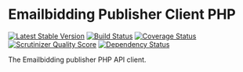 Emailbidding Publisher Client PHP
====================

[![Latest Stable Version](https://poser.pugx.org/emailbidding/publisher-client-php/v/stable.png)](https://packagist.org/packages/emailbidding/publisher-client-php) [![Build Status](https://travis-ci.org/emailbidding/publisher-client-php.png?branch=master)](https://travis-ci.org/emailbidding/publisher-client-php) [![Coverage Status](https://coveralls.io/repos/emailbidding/publisher-client-php/badge.png?branch=master)](https://coveralls.io/r/emailbidding/publisher-client-php?branch=master) [![Scrutinizer Quality Score](https://scrutinizer-ci.com/g/emailbidding/publisher-client-php/badges/quality-score.png?s=ac2b5398e26fda61b1184b9f9ac6ab07d9e01397)](https://scrutinizer-ci.com/g/emailbidding/publisher-client-php/) [![Dependency Status](https://gemnasium.com/emailbidding/publisher-client-php.svg)](https://gemnasium.com/emailbidding/publisher-client-php)


The Emailbidding publisher PHP API client.
